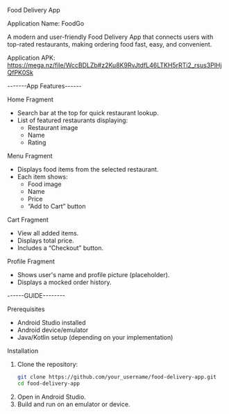 Food Delivery App

Application Name: FoodGo

A modern and user-friendly Food Delivery App that connects users with top-rated restaurants, making ordering food fast, easy, and convenient.

Application APK: https://mega.nz/file/WccBDLZb#z2Ku8K9RvJtdfL46LTKH5rRTi2_rsus3PlHjQfPK0Sk

-------App Features------

Home Fragment
- Search bar at the top for quick restaurant lookup.
- List of featured restaurants displaying:
  - Restaurant image  
  - Name  
  - Rating  

Menu Fragment
- Displays food items from the selected restaurant.
- Each item shows:
  - Food image  
  - Name  
  - Price  
  - “Add to Cart” button  

Cart Fragment
- View all added items.
- Displays total price.
- Includes a “Checkout” button.

Profile Fragment
- Shows user's name and profile picture (placeholder).
- Displays a mocked order history.

------GUIDE--------

Prerequisites
- Android Studio installed
- Android device/emulator
- Java/Kotlin setup (depending on your implementation)

Installation
1. Clone the repository:
   ```bash
   git clone https://github.com/your_username/food-delivery-app.git
   cd food-delivery-app
   ```
2. Open in Android Studio.
3. Build and run on an emulator or device.

